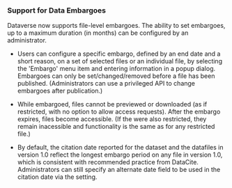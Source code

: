 ### Support for Data Embargoes

Dataverse now supports file-level embargoes. The ability to set embargoes, up to a maximum duration (in months) can be configured by an administrator.

* Users can configure a specific embargo, defined by an end date and a short reason, on a set of selected files or an individual file, by selecting the 'Embargo' menu item and entering information in a popup dialog.
Embargoes can only be set/changed/removed before a file has been published. (Administrators can use a privileged API to change embargoes after publication.)

* While embargoed, files cannot be previewed or downloaded (as if restricted, with no option to allow access requests). After the embargo expires, files become accessible. (If the were also restricted, they remain inacessible and functionality is the same as for any restricted file.)

* By default, the citation date reported for the dataset and the datafiles in version 1.0 reflect the longest embargo period on any file in version 1.0, which is consistent with recommended practice from DataCite. Administrators can still specify an alternate date field to be used in the citation date via the <blank> setting.
